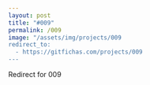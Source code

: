 ```yaml
---
layout: post
title: "#009"
permalink: /009
image: "/assets/img/projects/009
redirect_to:
  - https://gitfichas.com/projects/009
---
```


Redirect for 009
